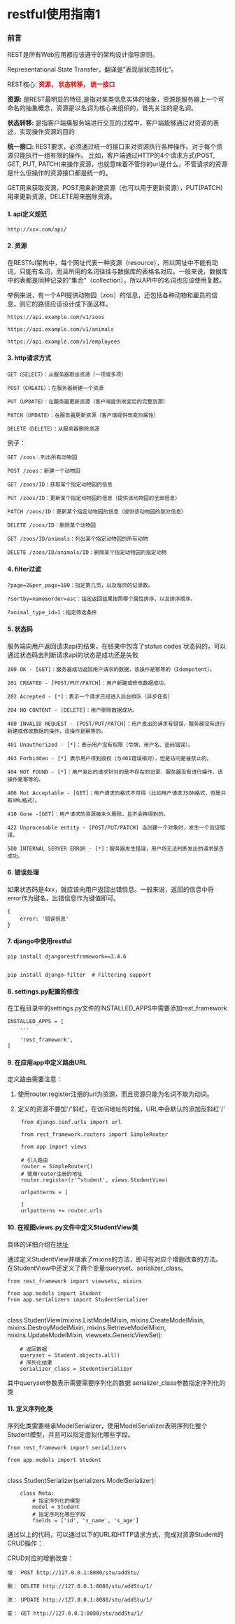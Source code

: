 
# restful使用指南1

### 前言

REST是所有Web应用都应该遵守的架构设计指导原则。 

Representational State Transfer，翻译是”表现层状态转化”。 

REST核心: <b><font style="color:red;">资源， 状态转移， 统一接口 </font></b>

<b>资源:</b> 是REST最明显的特征,是指对某类信息实体的抽象，资源是服务器上一个可命名的抽象概念，资源是以名词为核心来组织的，首先关注的是名词。

<b>状态转移:</b> 是指客户端痛服务端进行交互的过程中，客户端能够通过对资源的表述，实现操作资源的目的

<b>统一接口:</b> REST要求，必须通过统一的接口来对资源执行各种操作。对于每个资源只能执行一组有限的操作。 比如，客户端通过HTTP的4个请求方式(POST, GET, PUT, PATCH)来操作资源，也就意味着不管你的url是什么，不管请求的资源是什么但操作的资源接口都是统一的。

GET用来获取资源，POST用来新建资源（也可以用于更新资源），PUT(PATCH)用来更新资源，DELETE用来删除资源。

#### 1. api定义规范

	http://xxx.com/api/


#### 2. 资源

在RESTful架构中，每个网址代表一种资源（resource），所以网址中不能有动词，只能有名词，而且所用的名词往往与数据库的表格名对应。一般来说，数据库中的表都是同种记录的"集合"（collection），所以API中的名词也应该使用复数。

举例来说，有一个API提供动物园（zoo）的信息，还包括各种动物和雇员的信息，则它的路径应该设计成下面这样。


	https://api.example.com/v1/zoos
	
	https://api.example.com/v1/animals
	
	https://api.example.com/v1/employees

#### 3. http请求方式

	GET（SELECT）：从服务器取出资源（一项或多项）
	
	POST（CREATE）：在服务器新建一个资源
	
	PUT（UPDATE）：在服务器更新资源（客户端提供改变后的完整资源）
	
	PATCH（UPDATE）：在服务器更新资源（客户端提供改变的属性）
	
	DELETE（DELETE）：从服务器删除资源


例子：

	GET /zoos：列出所有动物园
	
	POST /zoos：新建一个动物园
	
	GET /zoos/ID：获取某个指定动物园的信息
	
	PUT /zoos/ID：更新某个指定动物园的信息（提供该动物园的全部信息）
	
	PATCH /zoos/ID：更新某个指定动物园的信息（提供该动物园的部分信息）
	
	DELETE /zoos/ID：删除某个动物园
	
	GET /zoos/ID/animals：列出某个指定动物园的所有动物
	
	DELETE /zoos/ID/animals/ID：删除某个指定动物园的指定动物

#### 4. filter过滤


	?page=2&per_page=100：指定第几页，以及每页的记录数。
	
	?sortby=name&order=asc：指定返回结果按照哪个属性排序，以及排序顺序。
	
	?animal_type_id=1：指定筛选条件


#### 5. 状态码

服务端向用户返回请求api的结果，在结果中包含了status codes 状态码的，可以通过状态码去判断请求api的状态是成功还是失败

	200 OK - [GET]：服务器成功返回用户请求的数据，该操作是幂等的（Idempotent）。
	
	201 CREATED - [POST/PUT/PATCH]：用户新建或修改数据成功。
	
	202 Accepted - [*]：表示一个请求已经进入后台排队（异步任务）
	
	204 NO CONTENT - [DELETE]：用户删除数据成功。
	
	400 INVALID REQUEST - [POST/PUT/PATCH]：用户发出的请求有错误，服务器没有进行新建或修改数据的操作，该操作是幂等的。
	
	401 Unauthorized - [*]：表示用户没有权限（令牌、用户名、密码错误）。
	
	403 Forbidden - [*] 表示用户得到授权（与401错误相对），但是访问是被禁止的。
	
	404 NOT FOUND - [*]：用户发出的请求针对的是不存在的记录，服务器没有进行操作，该操作是幂等的。
	
	406 Not Acceptable - [GET]：用户请求的格式不可得（比如用户请求JSON格式，但是只有XML格式）。
	
	410 Gone -[GET]：用户请求的资源被永久删除，且不会再得到的。
	
	422 Unprocesable entity - [POST/PUT/PATCH] 当创建一个对象时，发生一个验证错误。
	
	500 INTERNAL SERVER ERROR - [*]：服务器发生错误，用户将无法判断发出的请求是否成功。


#### 6. 错误处理

如果状态码是4xx，就应该向用户返回出错信息。一般来说，返回的信息中将error作为键名，出错信息作为键值即可。
	
	{
		error: '错误信息'
	}


#### 7. django中使用restful

	pip install djangorestframework==3.4.6


	pip install django-filter  # Filtering support


#### 8. settings.py配置的修改

在工程目录中的settings.py文件的INSTALLED_APPS中需要添加rest_framework

	INSTALLED_APPS = [
		...
	
	    'rest_framework',
	]

#### 9. 在应用app中定义路由URL

定义路由需要注意：

1. 使用router.register注册的url为资源，而且资源只能为名词不能为动词。
2. 定义的资源不要加'/'斜杠，在访问地址的时候，URL中会默认的添加反斜杠'/'

		from django.conf.urls import url
		
		from rest_framework.routers import SimpleRouter
		
		from app import views
		
		# 引入路由
		router = SimpleRouter()
		# 使用router注册的地址
		router.register(r'^student', views.StudentView)
		
		urlpatterns = [
		
		]
		urlpatterns += router.urls


#### 10. 在视图views.py文件中定义StudentView类


具体的详细介绍在[地址](django/9.1django_restful3.md)

通过定义StudentView并继承了mixins的方法，即可有对应个增删改查的方法。在StudentView中还定义了两个变量queryset、serializer_class。

	from rest_framework import viewsets, mixins
	
	from app.models import Student
	from app.serializers import StudentSerializer


​	
	class StudentView(mixins.ListModelMixin,
	                  mixins.CreateModelMixin,
	                  mixins.DestroyModelMixin,
	                  mixins.RetrieveModelMixin,
	                  mixins.UpdateModelMixin,
	                  viewsets.GenericViewSet):
	
	    # 返回数据
	    queryset = Student.objects.all()
	    # 序列化结果
	    serializer_class = StudentSerializer

其中queryset参数表示需要需要序列化的数据
serializer_class参数指定序列化的类

#### 11. 定义序列化类

序列化类需要继承ModelSerializer，使用ModelSerializer表明序列化整个Student模型，并且可以指定虚拟化哪些字段。

	from rest_framework import serializers
	
	from app.models import Student


​	
	class StudentSerializer(serializers.ModelSerializer):
	
	    class Meta:
	        # 指定序列化的模型
	        model = Student
	        # 指定序列化哪些字段
	        fields = ['id', 's_name', 's_age']


通过以上的代码，可以通过以下的URL和HTTP请求方式，完成对资源Student的CRUD操作：

CRUD对应的增删改查：
	
	增： POST http://127.0.0.1:8080/stu/addStu/
	
	删： DELETE http://127.0.0.1:8080/stu/addStu/1/
	
	改： UPDATE http://127.0.0.1:8080/stu/addStu/1/
	
	查： GET http://127.0.0.1:8080/stu/addStu/1/



